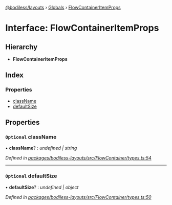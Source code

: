 [@bodiless/layouts](../README.md) › [Globals](../globals.md) › [FlowContainerItemProps](flowcontaineritemprops.md)

# Interface: FlowContainerItemProps

## Hierarchy

* **FlowContainerItemProps**

## Index

### Properties

* [className](flowcontaineritemprops.md#optional-classname)
* [defaultSize](flowcontaineritemprops.md#optional-defaultsize)

## Properties

### `Optional` className

• **className**? : *undefined | string*

*Defined in [packages/bodiless-layouts/src/FlowContainer/types.ts:54](https://github.com/johnsonandjohnson/Bodiless-JS/blob/284d8de7/packages/bodiless-layouts/src/FlowContainer/types.ts#L54)*

___

### `Optional` defaultSize

• **defaultSize**? : *undefined | object*

*Defined in [packages/bodiless-layouts/src/FlowContainer/types.ts:50](https://github.com/johnsonandjohnson/Bodiless-JS/blob/284d8de7/packages/bodiless-layouts/src/FlowContainer/types.ts#L50)*
